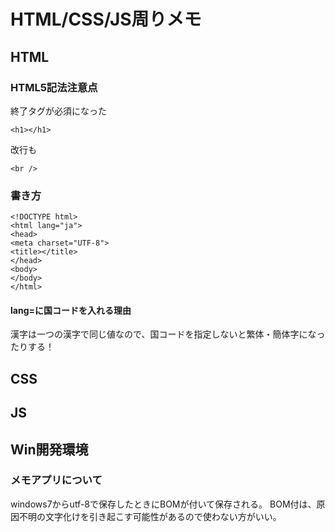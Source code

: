 # HTML/CSS/JS周りメモ

## HTML

### HTML5記法注意点
終了タグが必須になった
~~~~
<h1></h1>
~~~~

改行も
~~~~
<br />
~~~~


### 書き方
~~~~
<!DOCTYPE html>
<html lang="ja">
<head>
<meta charset="UTF-8">
<title></title>
</head>
<body>
</body>
</html>
~~~~

#### lang=に国コードを入れる理由
漢字は一つの漢字で同じ値なので、国コードを指定しないと繁体・簡体字になったりする！
#### 

## CSS

## JS




## Win開発環境
### メモアプリについて
windows7からutf-8で保存したときにBOMが付いて保存される。
BOM付は、原因不明の文字化けを引き起こす可能性があるので使わない方がいい。

